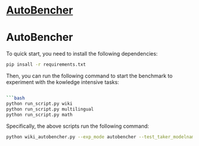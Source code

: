 # [AutoBencher](https://github.com/XiangLi1999/AutoBencher)

# AutoBencher

To quick start, you need to install the following dependencies:

```bash
pip insall -r requirements.txt 
```

Then, you can run the following command to start the benchmark to experiment with the kowledge intensive tasks:
```bash

```bash 
python run_script.py wiki
python run_script.py multilingual
python run_script.py math
```

Specifically, the above scripts run the following command: 
    
```bash
python wiki_autobencher.py --exp_mode autobencher --test_taker_modelname gpt-4-turbo-preview  --use_helm no --agent_modelname gpt-4-turbo-preview --theme history --outfile_prefix1 KI/history. 
```